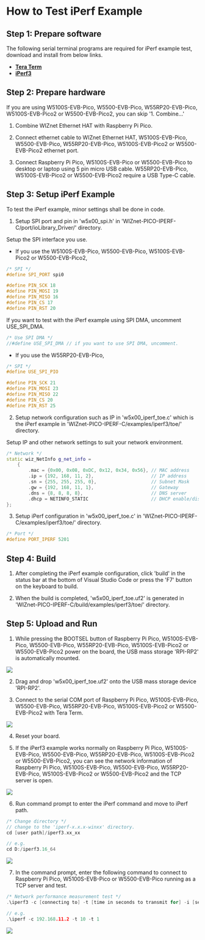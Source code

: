 # How to Test iPerf Example



## Step 1: Prepare software

The following serial terminal programs are required for iPerf example test, download and install from below links.

- [**Tera Term**][link-tera_term]
- [**iPerf3**][link-iPerf]



## Step 2: Prepare hardware

If you are using W5100S-EVB-Pico, W5500-EVB-Pico, W55RP20-EVB-Pico, W5100S-EVB-Pico2 or W5500-EVB-Pico2, you can skip '1. Combine...'

1. Combine WIZnet Ethernet HAT with Raspberry Pi Pico.

2. Connect ethernet cable to WIZnet Ethernet HAT, W5100S-EVB-Pico, W5500-EVB-Pico, W55RP20-EVB-Pico, W5100S-EVB-Pico2 or W5500-EVB-Pico2 ethernet port.

3. Connect Raspberry Pi Pico, W5100S-EVB-Pico or W5500-EVB-Pico to desktop or laptop using 5 pin micro USB cable. W55RP20-EVB-Pico, W5100S-EVB-Pico2 or W5500-EVB-Pico2 require a USB Type-C cable.



## Step 3: Setup iPerf Example

To test the iPerf example, minor settings shall be done in code.

1. Setup SPI port and pin in 'w5x00_spi.h' in 'WIZnet-PICO-IPERF-C/port/ioLibrary_Driver/' directory.

Setup the SPI interface you use.
- If you use the W5100S-EVB-Pico, W5500-EVB-Pico, W5100S-EVB-Pico2 or W5500-EVB-Pico2,

```cpp
/* SPI */
#define SPI_PORT spi0

#define PIN_SCK 18
#define PIN_MOSI 19
#define PIN_MISO 16
#define PIN_CS 17
#define PIN_RST 20
```

If you want to test with the iPerf example using SPI DMA, uncomment USE_SPI_DMA.

```cpp
/* Use SPI DMA */
//#define USE_SPI_DMA // if you want to use SPI DMA, uncomment.
```
- If you use the W55RP20-EVB-Pico,
```cpp
/* SPI */
#define USE_SPI_PIO

#define PIN_SCK 21
#define PIN_MOSI 23
#define PIN_MISO 22
#define PIN_CS 20
#define PIN_RST 25
```

2. Setup network configuration such as IP in 'w5x00_iperf_toe.c' which is the iPerf example in 'WIZnet-PICO-IPERF-C/examples/iperf3/toe/' directory.

Setup IP and other network settings to suit your network environment.

```cpp
/* Network */
static wiz_NetInfo g_net_info =
    {
        .mac = {0x00, 0x08, 0xDC, 0x12, 0x34, 0x56}, // MAC address
        .ip = {192, 168, 11, 2},                     // IP address
        .sn = {255, 255, 255, 0},                    // Subnet Mask
        .gw = {192, 168, 11, 1},                     // Gateway
        .dns = {8, 8, 8, 8},                         // DNS server
        .dhcp = NETINFO_STATIC                       // DHCP enable/disable
};
```

3. Setup iPerf configuration in 'w5x00_iperf_toe.c' in 'WIZnet-PICO-IPERF-C/examples/iperf3/toe/' directory.

```cpp
/* Port */
#define PORT_IPERF 5201
```



## Step 4: Build

1. After completing the iPerf example configuration, click 'build' in the status bar at the bottom of Visual Studio Code or press the 'F7' button on the keyboard to build.

2. When the build is completed, 'w5x00_iperf_toe.uf2' is generated in 'WIZnet-PICO-IPERF-C/build/examples/iperf3/toe/' directory.



## Step 5: Upload and Run

1. While pressing the BOOTSEL button of Raspberry Pi Pico, W5100S-EVB-Pico, W5500-EVB-Pico, W55RP20-EVB-Pico, W5100S-EVB-Pico2 or W5500-EVB-Pico2 power on the board, the USB mass storage 'RPI-RP2' is automatically mounted.

![][link-raspberry_pi_pico_usb_mass_storage]

2. Drag and drop 'w5x00_iperf_toe.uf2' onto the USB mass storage device 'RPI-RP2'.

3. Connect to the serial COM port of Raspberry Pi Pico, W5100S-EVB-Pico, W5500-EVB-Pico, W55RP20-EVB-Pico, W5100S-EVB-Pico2 or W5500-EVB-Pico2 with Tera Term.

![][link-connect_to_serial_com_port]

4. Reset your board.

5. If the iPerf3 example works normally on Raspberry Pi Pico, W5100S-EVB-Pico, W5500-EVB-Pico, W55RP20-EVB-Pico, W5100S-EVB-Pico2 or W5500-EVB-Pico2, you can see the network information of Raspberry Pi Pico, W5100S-EVB-Pico, W5500-EVB-Pico, W55RP20-EVB-Pico, W5100S-EVB-Pico2 or W5500-EVB-Pico2 and the TCP server is open.

![][link-network_information]

6. Run command prompt to enter the iPerf command and move to iPerf path.

```cpp
/* Change directory */
// change to the 'iperf-x.x.x-winxx' directory.
cd [user path]/iperf3.xx_xx

// e.g.
cd D:/iperf3.16_64
```
![][link-move_to_iperf3_path]

7. In the command prompt, enter the following command to connect to Raspberry Pi Pico, W5100S-EVB-Pico or W5500-EVB-Pico running as a TCP server and test.

```cpp
/* Network performance measurement test */
.\iperf3 -c [connecting to] -t [time in seconds to transmit for] -i [seconds between periodic bandwidth reports]

// e.g.
.\iperf -c 192.168.11.2 -t 10 -t 1
```
![][link-iperf3_toe_result]



<!--
Link
-->

[link-tera_term]: https://osdn.net/projects/ttssh2/releases/
[link-iPerf]: https://iperf.fr/iperf-download.php
[link-raspberry_pi_pico_usb_mass_storage]: https://github.com/WIZnet-ioNIC/WIZnet-PICO-C/blob/main/static/images/loopback/raspberry_pi_pico_usb_mass_storage.png
[link-connect_to_serial_com_port]: https://github.com/WIZnet-ioNIC/WIZnet-PICO-C/blob/main/static/images/loopback/connect_to_serial_com_port.png
[link-network_information]: https://github.com/WIZnet-ioNIC/WIZnet-PICO-IPERF-C/blob/main/static/images/iperf/network_information.png
[link-move_to_iperf3_path]: https://github.com/WIZnet-ioNIC/WIZnet-PICO-IPERF-C/blob/main/static/images/iperf/move_to_iperf3_path.png
[link-iperf3_toe_result]: https://github.com/WIZnet-ioNIC/WIZnet-PICO-IPERF-C/blob/main/static/images/iperf/iperf3_toe_result.png